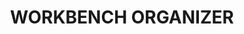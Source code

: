 ---
layout: product
title: "WORKBENCH ORGANIZER"
price: "1800" 
desc: "Polica"
img_path: "/assets/img/A.MIG-8001.webp"
brand: "AMMO"
available: false
special_offer: false
new: false
soon: false
cat: "070000"
subcat: "070100"
subsubcat: "070103"
sifra: "A.MIG-8001"
popular: false
---
